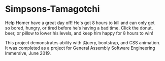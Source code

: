 # Simpsons-Tamagotchi
Help Homer have a great day off! He's got 8 hours to kill and can only get so bored, hungry, or tired before he's having a bad time.
Click the donut, beer, or pillow to lower his levels, and keep him happy for 8 hours to win!

This project demonstrates ability with jQuery, bootstrap, and CSS animation. It was completed as a project for General Assembly Software Engineering Immersive, June 2019.
